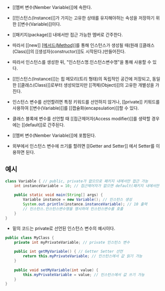 - [[멤버 변수(Nember Variable)]]에 속한다.
- [[인스턴스(Instance)]]가 가지는 고유한 상태를 유지해야하는 속성을 저장하기 위한 [[변수(Variable)]]이다.

- [[패키지(package)]] 내에서만 접근 가능한 멤버로 간주한다.
- 따라서 [[new]] [[메서드(Method)]]()를 통해 인스턴스가 생성될 때(원래 [[클래스(Class)]]의 [[생성자(constructor)]]도 시작된다.)만들어진다.
- 따라서 인스턴스를 생성한 뒤, "인스턴스명.인스턴스변수명"을 통해 사용할 수 있다.

- [[인스턴스(Instance)]]는 힙 메모리(트리 형태)의 독립적인 공간에 저장되고, 동일한 [[클래스(Class)]]로부터 생성되었지만 [[객체(Object)]]의 고유한 개별성을 가진다.

- 인스턴스 변수를 선언할려면 특정 키워드를 선언하지 않거나, [[private]] 키워드를 사용하여 [[변수(Variable)]]를 [[캡슐화(encapsulation)]]할 수 있다.

- 클래스 블록에 변수를 선언할 때 [[접근제어자(Access modifier)]]를 생략할 경우에는 [[default]]로 간주된다.
- [[멤버 변수(Nember Variable)]]에 포함된다.

- 외부에서 인스턴스 변수에 쓰기를 할려면 [[Getter and Setter]] 에서 Setter를 이용하면 된다.

## 예시

```java
class Variable { // public, private가 없으므로 패키지 내에서만 접근 가능
    int instanceVariable = 10; // 접근제어자가 없으면 default(패키지 내에서만 접근 가능)로 간주된다. 클래스 내에 인스턴스 변수 선언
    
    public static void main(String[] args) {
        Variable instance = new Variable(); // 인스턴스 생성
        System.out.println(instance.instanceVariable); // 10 출력
        // 인스턴스.인스턴스변수명을 명시하여 인스턴스변수를 호출
    }
}
```

- 밑의 코드는 private로 선언된 인스턴스 변수의 예시이다.

```java
public class MyClass {
    private int myPrivateVariable; // private 인스턴스 변수
    
	public int getMyVariable() { // Getter Setter 선언
        return this.myPrivateVariable; // 인스턴스에서 값 읽기 가능
    }
	
	public void setMyVariable(int value) { 
        this.myPrivateVariable = value; // 인스턴스에서 값 쓰기 가능
    }
}
```
